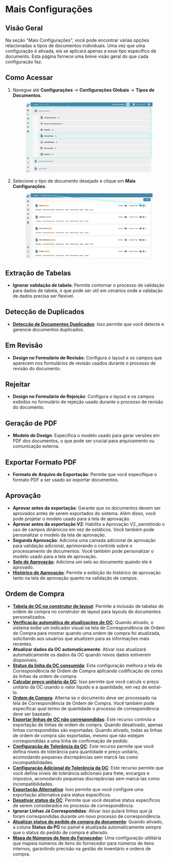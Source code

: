 # Mais Configurações

## Visão Geral

Na seção "Mais Configurações", você pode encontrar várias opções relacionadas a tipos de documentos individuais. Uma vez que uma configuração é ativada, ela se aplicará apenas a esse tipo específico de documento. Esta página fornece uma breve visão geral do que cada configuração faz.

## Como Acessar

1.  Navegue até **Configurações** -> **Configurações Globais** -> **Tipos de Documentos**.

    <figure><img src="../../../../../.gitbook/assets/Calculate_PO_unit_price_1.png" alt=""><figcaption></figcaption></figure>
2.  Selecione o tipo de documento desejado e clique em **Mais Configurações**.

    <figure><img src="../../../../../.gitbook/assets/Calculate_PO_unit_price_2.png" alt=""><figcaption></figcaption></figure>

## Extração de Tabelas

* **Ignorar validação de tabela**: Permite contornar o processo de validação para dados de tabela, o que pode ser útil em cenários onde a validação de dados precisa ser flexível.

## Detecção de Duplicados

* [**Detecção de Documentos Duplicados**](duplicate-document-handling.md): Isso permite que você detecte e gerencie documentos duplicados.

## Em Revisão

* **Design no Formulário de Revisão**: Configura o layout e os campos que aparecem nos formulários de revisão usados durante o processo de revisão do documento.

## Rejeitar

* **Design no Formulário de Rejeição**: Configura o layout e os campos exibidos no formulário de rejeição usado durante o processo de revisão do documento.

## Geração de PDF

* **Modelo de Design**: Especifica o modelo usado para gerar versões em PDF dos documentos, o que pode ser crucial para arquivamento ou comunicação externa.

## Exportar Formato PDF

* **Formato de Arquivo de Exportação**: Permite que você especifique o formato PDF a ser usado ao exportar documentos.

## Aprovação

* **Aprovar antes da exportação**: Garante que os documentos devem ser aprovados antes de serem exportados do sistema. Além disso, você pode projetar o modelo usado para a tela de aprovação.
* **Aprovar antes da exportação V2**: Habilita a Aprovação V2, permitindo o uso de campos dinâmicos em vez de estáticos. Você também pode personalizar o modelo da tela de aprovação.
* **Segunda Aprovação**: Adiciona uma camada adicional de aprovação para validação adicional, aprimorando o controle sobre o processamento de documentos. Você também pode personalizar o modelo usado para a tela de aprovação.
* [**Selo de Aprovação**](approval/approval-stamp.md): Adiciona um selo ao documento quando ele é aprovado.
* [**Histórico de Aprovação**](approval/approval-history.md): Permite a exibição do histórico de aprovação tanto na tela de aprovação quanto na validação de campos.

## Ordem de Compra

* [**Tabela de OC no construtor de layout**](purchase-order/po-table-in-layout-builder.md): Permite a inclusão de tabelas de ordem de compra no construtor de layout para layouts de documentos personalizados.
* [**Verificação automática de atualizações de OC**](purchase-order/auto-check-for-po-updates.md): Quando ativado, o sistema exibe um indicador visual na tela de Correspondência de Ordem de Compra para mostrar quando uma ordem de compra foi atualizada, solicitando aos usuários que atualizem para as informações mais recentes.
* **Atualizar dados da OC automaticamente**: Ativar isso atualizará automaticamente os dados da OC quando novos dados estiverem disponíveis.
* [**Status da linha da OC consumida**](purchase-order/estado-da-linha-de-po-consumida.md): Esta configuração melhora a tela de Correspondência de Ordem de Compra aplicando codificação de cores às linhas da ordem de compra.
* [**Calcular preço unitário da OC**](purchase-order/calculate-po-unit-price.md): Isso permite que você calcule o preço unitário da OC usando o valor líquido e a quantidade, em vez de extraí-lo.
* [**Ordem de Compra**](purchase-order/purchase-order.md): Alterna se o documento deve ser processado na tela de Correspondência de Ordem de Compra. Você também pode especificar qual termo de quantidade o processo de correspondência deve ser baseado.
* [**Exportar linhas de OC não correspondidas**](purchase-order/export-not-matched-po-lines.md): Este recurso controla a exportação de linhas de ordem de compra. Quando desativado, apenas linhas correspondidas são exportadas. Quando ativado, todas as linhas de ordem de compra são exportadas, mesmo que não estejam correspondidas a uma linha de confirmação de pedido.
* [**Configuração de Tolerância da OC**](purchase-order/purchase-order-tolerance-settings-additional-purchase-order-tolerance.md): Este recurso permite que você defina níveis de tolerância para quantidade e preço unitário, acomodando pequenas discrepâncias sem marcá-las como incompatibilidades.
* [**Configuração Adicional de Tolerância da OC**](purchase-order/purchase-order-tolerance-settings-additional-purchase-order-tolerance.md#configuracao-para-configurar-configuracoes-adicionais-de-tolerancia-de-pedido-de-compra): Este recurso permite que você defina níveis de tolerância adicionais para frete, encargos e impostos, acomodando pequenas discrepâncias sem marcá-las como incompatibilidades.
* [**Exportação Alternativa**](purchase-order/alternate-export.md): Isso permite que você configure uma exportação alternativa para status específicos.
* [**Desativar status da OC**](purchase-order/purchase-order-disable-statuses.md): Permite que você desative status específicos de serem considerados no processo de correspondência.
* **Ignorar Linhas Já Correspondidas**: Ativar isso pulará linhas que já foram correspondidas durante um novo processo de correspondência.
* [**Atualizar status do pedido de compra do documento**](purchase-order/update-document-purchase-order-status.md): Quando ativado, a coluna **Status do PO** no painel é atualizada automaticamente sempre que o status do pedido de compra é alterado.
* [**Mapa de Números de Item do Fornecedor**](purchase-order/supplier-item-number-map-admin-documentation.md): Uma configuração utilitária que mapeia números de itens do fornecedor para números de itens internos, garantindo precisão na gestão de inventário e ordens de compra.
